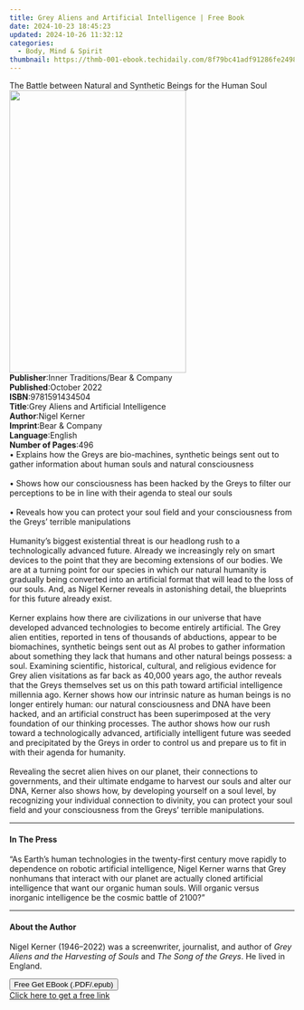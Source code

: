 ```yaml
---
title: Grey Aliens and Artificial Intelligence | Free Book
date: 2024-10-23 18:45:23
updated: 2024-10-26 11:32:12
categories:
  - Body, Mind & Spirit
thumbnail: https://thmb-001-ebook.techidaily.com/8f79bc41adf91286fe2498b6e310b8e910f044f5193be386b66b97b405ac0a5b.jpg
---
```

<main id="book-container">
  <div class="flex flex-col">
    <div class="book-brief flex-1 py-6 px-4 sm:p-6 md:py-10 md:px-8">
      <!-- brief-->
      <div class="book-brief-main">
        The Battle between Natural and Synthetic Beings for the Human Soul
      </div>
    </div>
    <div
      class="book-meta-info flex-1 grid gap-4 col-start-1 col-end-3 row-start-1 sm:mb-6 sm:grid-cols-4 lg:gap-6 lg:col-start-2 lg:row-end-6 lg:row-span-6 lg:mb-0"
    >
      <div
        class="book-meta-info-left place-content-center mt-4 p-4 text-sm leading-6 col-start-2 col-span-2 dark:text-slate-400"
      >
        <img
          class="w-full h-500 object-cover rounded-lg sm:h-255 sm:col-span-2 lg:col-span-full"
          src="https://img-001-ebook.techidaily.com/4bebdbd6be3a3251f04425a48524048485e90a32630b082bbf89faec91885605.jpg"
          alt=""
          width="312"
          height="500"
        />
      </div>
      <div
        class="book-meta-info-right mt-2 col-start-1 row-start-2 col-span-3 self-center"
      >
        <!-- meta data  -->
        <div class="flex flex-col px-4 md:px-8">
          <div class="flex-1">
            <strong>Publisher</strong>:<span class="px-2"
              >Inner Traditions/Bear &amp; Company</span
            >
          </div>
          <div class="flex-1">
            <strong>Published</strong>:<span class="px-2">October 2022</span>
          </div>
          <div class="flex-1">
            <strong>ISBN</strong>:<span class="px-2">9781591434504</span>
          </div>
          <div class="flex-1">
            <strong>Title</strong>:<span class="px-2"
              >Grey Aliens and Artificial Intelligence</span
            >
          </div>
          <div class="flex-1">
            <strong>Author</strong>:<span class="px-2">Nigel Kerner</span>
          </div>
          <div class="flex-1">
            <strong>Imprint</strong>:<span class="px-2"
              >Bear &amp; Company</span
            >
          </div>
          <div class="flex-1">
            <strong>Language</strong>:<span class="px-2">English</span>
          </div>
          <div class="flex-1">
            <strong>Number of Pages</strong>:<span class="px-2">496</span>
          </div>
        </div>
      </div>
    </div>
    <div class="book-description flex-1 py-6 px-4 sm:p-6 md:py-10 md:px-8">
      <div class="book-description-main">
        <div accordion-content="" id="description">
          • Explains how the Greys are bio-machines, synthetic beings sent out
          to gather information about human souls and natural consciousness
          <br /><br />• Shows how our consciousness has been hacked by the Greys
          to filter our perceptions to be in line with their agenda to steal our
          souls <br /><br />• Reveals how you can protect your soul field and
          your consciousness from the Greys’ terrible manipulations
          <br /><br />Humanity’s biggest existential threat is our headlong rush
          to a technologically advanced future. Already we increasingly rely on
          smart devices to the point that they are becoming extensions of our
          bodies. We are at a turning point for our species in which our natural
          humanity is gradually being converted into an artificial format that
          will lead to the loss of our souls. And, as Nigel Kerner reveals in
          astonishing detail, the blueprints for this future already exist.
          <br /><br />Kerner explains how there are civilizations in our
          universe that have developed advanced technologies to become entirely
          artificial. The Grey alien entities, reported in tens of thousands of
          abductions, appear to be biomachines, synthetic beings sent out as AI
          probes to gather information about something they lack that humans and
          other natural beings possess: a soul. Examining scientific,
          historical, cultural, and religious evidence for Grey alien
          visitations as far back as 40,000 years ago, the author reveals that
          the Greys themselves set us on this path toward artificial
          intelligence millennia ago. Kerner shows how our intrinsic nature as
          human beings is no longer entirely human: our natural consciousness
          and DNA have been hacked, and an artificial construct has been
          superimposed at the very foundation of our thinking processes. The
          author shows how our rush toward a technologically advanced,
          artificially intelligent future was seeded and precipitated by the
          Greys in order to control us and prepare us to fit in with their
          agenda for humanity. <br /><br />Revealing the secret alien hives on
          our planet, their connections to governments, and their ultimate
          endgame to harvest our souls and alter our DNA, Kerner also shows how,
          by developing yourself on a soul level, by recognizing your individual
          connection to divinity, you can protect your soul field and your
          consciousness from the Greys’ terrible manipulations.
        </div>
        <div class="accordion-fader"></div>
      </div>
    </div>
    <div class="book-excerpts flex-1 py-6 px-4 sm:p-6 md:py-10 md:px-8">
      <!-- excerpts-->
      <div class="book-excerpts-main">
        <hr />
        <h4 class="placeholder placeholder-heading">
          <span>In The Press</span>
        </h4>
        <p>
          “As Earth’s human technologies in the twenty-first century move
          rapidly to dependence on robotic artificial intelligence, Nigel Kerner
          warns that Grey nonhumans that interact with our planet are actually
          cloned artificial intelligence that want our organic human souls. Will
          organic versus inorganic intelligence be the cosmic battle of 2100?”
        </p>
      </div>
    </div>
    <div class="book-about-author flex-1 py-6 px-4 sm:p-6 md:py-10 md:px-8">
      <!-- about author-->
      <div class="book-main-author-main">
        <hr />
        <h4 class="placeholder placeholder-heading">
          <span>About the Author</span>
        </h4>
        <p>
          Nigel Kerner (1946–2022) was a screenwriter, journalist, and author of
          <i>Grey Aliens and the Harvesting of Souls</i> and
          <i>The Song of the Greys</i>. He lived in England.
        </p>
      </div>
    </div>
    <div class="book-free-get flex-1 py-6 px-4 sm:p-6 md:py-10 md:px-8">
      <button
        id="btn-free-get"
        class="bg-blue-500 hover:bg-blue-700 text-white font-bold py-2 px-4 rounded"
      >
        Free Get EBook (.PDF/.epub)
      </button>
      <div id="countdown-display" class="px-2 text-lg mt-2"></div>
      <a
        id="free-link"
        class="hidden bg-blue-500 hover:bg-blue-700 text-white font-bold py-2 px-4 rounded"
        href="https://www.ebooks.com/en-us/book/210410913/grey-aliens-and-artificial-intelligence/nigel-kerner/"
        target="_blank"
        >Click here to get a free link</a
      >
    </div>
    <script>
      let countdownTime = 0;
      let countdownInterval = null;
      document
        .getElementById('btn-free-get')
        .addEventListener('click', startCountdown);
      function startCountdown() {
        countdownTime = new Date().getTime() + 60000 * 3;
        countdownInterval = setInterval(updateCountdown, 1000);
        document.getElementById('btn-free-get').disabled = true;
        document
          .getElementById('btn-free-get')
          .classList.add('bg-gray-500', 'cursor-not-allowed');
      }
      function updateCountdown() {
        let currentTime = new Date().getTime();
        let timeLeft = countdownTime - currentTime;
        let secondsLeft = Math.floor(timeLeft / 1000);
        document.getElementById('countdown-display').innerHTML =
          `Remaining time: ${secondsLeft} seconds.`;
        if (secondsLeft <= 0) {
          clearInterval(countdownInterval);
          document.getElementById('btn-free-get').classList.add('hidden');
          document.getElementById('free-link').classList.remove('hidden');
          document.getElementById('countdown-display').innerHTML = '';
        }
      }
    </script>
  </div>
</main>
